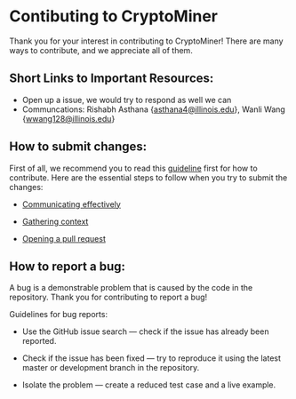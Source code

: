# Contibuting to CryptoMiner

Thank you for your interest in contributing to CryptoMiner! There are many ways to contribute, and we appreciate all of them.

## Short Links to Important Resources:
* Open up a issue, we would try to respond as well we can
* Communcations: Rishabh Asthana {asthana4@illinois.edu}, Wanli Wang {wwang128@illinois.edu}

## How to submit changes: 
First of all, we recommend you to read this [guideline](https://opensource.guide/how-to-contribute/#how-to-submit-a-contribution) first for how to contribute. Here are the essential steps to follow when you try to submit the changes: 

* [Communicating effectively](https://opensource.guide/how-to-contribute/#communicating-effectively)

* [Gathering context](https://opensource.guide/how-to-contribute/#gathering-context)

* [Opening a pull request](https://opensource.guide/how-to-contribute/#opening-a-pull-request)

## How to report a bug: 
A bug is a demonstrable problem that is caused by the code in the repository. Thank you for contributing to report a bug!

Guidelines for bug reports:

* Use the GitHub issue search — check if the issue has already been reported.

* Check if the issue has been fixed — try to reproduce it using the latest master or development branch in the repository.

* Isolate the problem — create a reduced test case and a live example.
    
